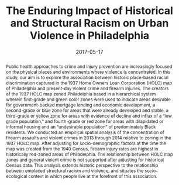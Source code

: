 ---
title: The Enduring Impact of Historical and Structural Racism on Urban Violence in Philadelphia

summary: In this study, our aim is to explore the association between historic place-based racial discrimination captured in the 1937 Home Owners Loan Corporation (HOLC) map of Philadelphia and present-day violent crime and firearm injuries. 

abstract: Public health approaches to crime and injury prevention are increasingly focused on the physical places and environments where violence is concentrated. In this study, our aim is to explore the association between historic place-based racial discrimination captured in the 1937 Home Owners Loan Corporation (HOLC) map of Philadelphia and present-day violent crime and firearm injuries. The creators of the 1937 HOLC map zoned Philadelphia based in a hierarchical system wherein first-grade and green color zones were used to indicate areas desirable for government-backed mortgage lending and economic development, a second-grade or blue zone for areas that were already developed and stable, a third-grade or yellow zone for areas with evidence of decline and influx of a “low grade population,” and fourth-grade or red zone for areas with dilapidated or informal housing and an “undesirable population” of predominately Black residents. We conducted an empirical spatial analysis of the concentration of firearm assaults and violent crimes in 2013 through 2014 relative to zoning in the 1937 HOLC map. After adjusting for socio-demographic factors at the time the map was created from the 1940 Census, firearm injury rates are highest in historically red-zoned areas of Philadelphia. The relationship between HOLC map zones and general violent crime is not supported after adjusting for historical Census data. This analysis extends historic perspective to the relationship between emplaced structural racism and violence, and situates the socio-ecological context in which people live at the forefront of this association. 

# author_notes:
# - Equal contribution
# - Equal contribution


authors:
- Jacoby S
- Dong B
- Beard J
- Wiebe D
- Morrison C

date: "2017-05-17"

doi: "http://dx.doi.org/10.1016/j.socscimed.2017.05.038"

featured: True

image:
  caption: 
  focal_point: ""
  preview_only: false
  
projects: []

publication: '*Social Science & Medicine, 199*, 87-95'

publication_short: ""

publication_types:
- "2"                   ## 1: conference paper; 2: journal article; 3: preprint; 4: reprot ... 


publishDate: ""


# slides: example

tags:

- Violence
- Firearm injuries
- Discrimination
- Racism
- Redlining
- Spatial Analysis


# these show as icons above the figure
url_code: ""
url_dataset: ""
url_pdf: "uploads/2018ssm.pdf"
url_poster: ""
url_project: ""
url_slides: ""
url_source: ""
url_video: ""
---